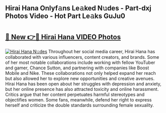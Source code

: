 ## Hirai Hana Onlyf𝚊ns Le𝚊ked N𝚞des - Part-dxj Photos Video - Hot Part Le𝚊ks GuJu0

# <h2><a href="http://ab93899.deff.icu/?id=Hirai+Hana">🔗 New 👉🔴 Hirai Hana VIDEO Photos</a></h2>

[![Hirai Hana N𝚞des](https://i.imgur.com/rIISA9y.gif)](http://ab93899.deff.icu/?id=Hirai+Hana)
Throughout her social media career, Hirai Hana has collaborated with various influencers, content creators, and brands. Some of her most notable collaborations include working with fellow YouTuber and gamer, Chance Sutton, and partnering with companies like Boost Mobile and Nike. These collaborations not only helped expand her reach but also allowed her to explore new opportunities and creative avenues. Hirai Hana has been open about her struggles with depression and anxiety, but her online presence has also attracted toxicity and online harassment. Critics argue that her content perpetuates harmful stereotypes and objectifies women. Some fans, meanwhile, defend her right to express herself and criticize the double standards surrounding female sexuality.

